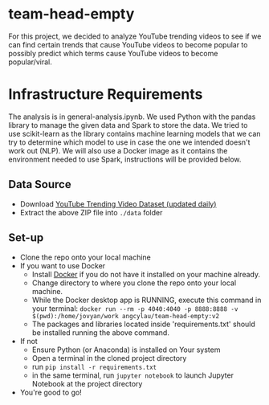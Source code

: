 # team-head-empty
For this project, we decided to analyze YouTube trending videos to see if we can find certain trends that cause YouTube videos to become popular to possibly predict which terms cause YouTube videos to become popular/viral.

# Infrastructure Requirements
The analysis is in general-analysis.ipynb. We used Python with the pandas library to manage the given data and Spark to store the data. We tried to use scikit-learn as the library contains machine learning models that we can try to determine which model to use in case the one we intended doesn't work out (NLP). We will also use a Docker image as it contains the environment needed to use Spark, instructions will be provided below.

## Data Source
* Download [YouTube Trending Video Dataset (updated daily)](https://www.kaggle.com/rsrishav/youtube-trending-video-dataset)
* Extract the above ZIP file into `./data` folder

## Set-up
* Clone the repo onto your local machine
* If you want to use Docker
  * Install [Docker](https://docs.docker.com/get-docker/) if you do not have it installed on your machine already.
  * Change directory to where you clone the repo onto your local machine.
  * While the Docker desktop app is RUNNING, execute this command in your terminal: `docker run --rm -p 4040:4040 -p 8888:8888 -v $(pwd):/home/jovyan/work angcylau/team-head-empty:v2`
  * The packages and libraries located inside 'requirements.txt' should be installed running the above command.
* If not
  * Ensure Python (or Anaconda) is installed on Your system
  * Open a terminal in the cloned project directory
  * run `pip install -r requirements.txt`
  * in the same terminal, run `jupyter notebook` to launch Jupyter Notebook at the project directory
* You're good to go!
